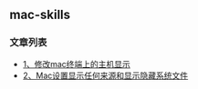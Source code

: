 mac-skills
---

### 文章列表

- [1、修改mac终端上的主机显示](./contents/1.md)
- [2、Mac设置显示任何来源和显示隐藏系统文件](./contents/2.md)